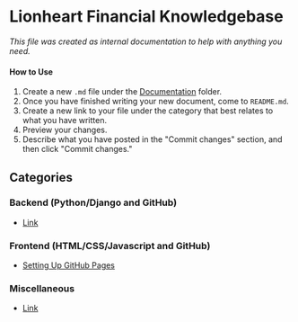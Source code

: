 # Lionheart Financial Knowledgebase
*This file was created as internal documentation to help with anything you need.*

#### How to Use
1. Create a new `.md` file under the [Documentation](https://github.com/lionheartfinance/self-help/tree/master/Documentation) folder.
2. Once you have finished writing your new document, come to `README.md`.
3. Create a new link to your file under the category that best relates to what you have written.
4. Preview your changes.
5. Describe what you have posted in the "Commit changes" section, and then click "Commit changes."

## Categories
### Backend (Python/Django and GitHub)
* [Link](#)

### Frontend (HTML/CSS/Javascript and GitHub)
* [Setting Up GitHub Pages](https://github.com/lionheartfinance/self-help/blob/master/Documentation/Setting-Up-GitHub-Pages.md)

### Miscellaneous
* [Link](#)
